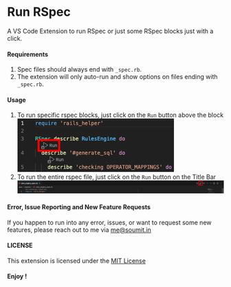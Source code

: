 # Run RSpec
A VS Code Extension to run RSpec or just some RSpec blocks just with a click.

#### Requirements
1. Spec files should always end with `_spec.rb`.
2. The extension will only auto-run and show options on files ending with `_spec.rb`.

#### Usage
1. To run specific rspec blocks, just click on the `Run` button above the block
![block](./readme_assets/images/block.png)
2. To run the entire rspec file, just click on the `Run` button on the Title Bar
![file](./readme_assets/images/file.png)

#### Error, Issue Reporting and New Feature Requests
If you happen to run into any error, issues, or want to request some new features, please reach out to me via [me@soumit.in](mailto:me@soumit.in)

#### LICENSE
This extension is licensed under the [MIT License](LICENSE)

#### Enjoy !
